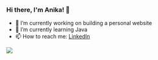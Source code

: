 ### Hi there, I'm Anika! 👋 


- 🔭 I’m currently working on building a personal website
- 🌱 I’m currently learning Java
- 📫 How to reach me: [LinkedIn](https://www.linkedin.com/in/anika-kamath/)

<img src = "https://github-readme-stats.vercel.app/api?username=anika-kamath&&show_icons=true&title_color=ffffff&icon_color=83c9f4&text_color=daf7dc&bg_color=151515" >
